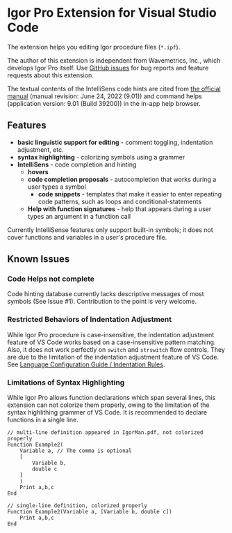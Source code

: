 # Igor Pro Extension for Visual Studio Code

The extension helps you editing Igor procedure files (`*.ipf`).

The author of this extension is independent from Wavemetrics, Inc., which develops Igor Pro itself.
Use [GitHub issues](https://github.com/fujidana/vscode-igorpro/issues) for bug reports and feature requests about this extension.

The textual contents of the IntelliSens code hints are cited from [the official manual](https://www.wavemetrics.com/products/igorpro/manual) (manual revision: June 24, 2022 (9.01)) and command helps (application version: 9.01 (Build 39200)) in the in-app help browser.

## Features

- __basic linguistic support for editing__ - comment toggling, indentation adjustment, etc.
- __syntax highlighting__ - colorizing symbols using a grammer
- __IntelliSens__ - code completion and hinting
  - __hovers__
  - __code completion proposals__ - autocompletion that works during a user types a symbol
    - __code snippets__ - templates that make it easier to enter repeating code patterns, such as loops and conditional-statements
  - __Help with function signatures__ - help that appears during a user types an argument in a function call

Currently IntelliSense features only support built-in symbols; it does not cover functions and variables in a user's procedure file.

## Known Issues

### Code Helps not complete

Code hinting database currently lacks descriptive messages of most symbols (See Issue #1).
Contribution to the point is very welcome.

### Restricted Behaviors of Indentation Adjustment

While Igor Pro procedure is case-insensitive, the indentation adjustment feature of VS Code works based on a case-insensitive pattern matching.
Also, it does not work perfectly on `switch` and `strswitch` flow controls.
They are due to the limitation of the indentation adjustment feature of VS Code.
See [Language Configuration Guide / Indentation Rules](https://code.visualstudio.com/api/language-extensions/language-configuration-guide#indentation-rules).

### Limitations of Syntax Highlighting

While Igor Pro allows function declarations which span several lines, this extension can not colorize them properly, owing to the limitation of the syntax highlithing grammer of VS Code.
It is recommended to declare functions in a single line.

```igorpro
// multi-line definition appeared in IgorMan.pdf, not colorized properly
Function Example2(
    Variable a, // The comma is optional
    [
        Variable b,
        double c
    ]
    )
    Print a,b,c
End

// single-line definition, colorized properly
Function Example2(Variable a, [Variable b, double c])
    Print a,b,c
End
```

